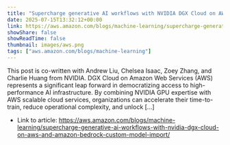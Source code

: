 ```yaml
---
title: "Supercharge generative AI workflows with NVIDIA DGX Cloud on AWS and Amazon Bedrock Custom Model Import"
date: 2025-07-15T13:32:12+00:00
link: https://aws.amazon.com/blogs/machine-learning/supercharge-generative-ai-workflows-with-nvidia-dgx-cloud-on-aws-and-amazon-bedrock-custom-model-import/
showShare: false
showReadTime: false
thumbnail: images/aws.png
tags: ["aws.amazon.com/blogs/machine-learning"]
---
```

This post is co-written with Andrew Liu, Chelsea Isaac, Zoey Zhang, and Charlie Huang from NVIDIA. DGX Cloud on Amazon Web Services (AWS) represents a significant leap forward in democratizing access to high-performance AI infrastructure. By combining NVIDIA GPU expertise with AWS scalable cloud services, organizations can accelerate their time-to-train, reduce operational complexity, and unlock […]

- Link to article: https://aws.amazon.com/blogs/machine-learning/supercharge-generative-ai-workflows-with-nvidia-dgx-cloud-on-aws-and-amazon-bedrock-custom-model-import/